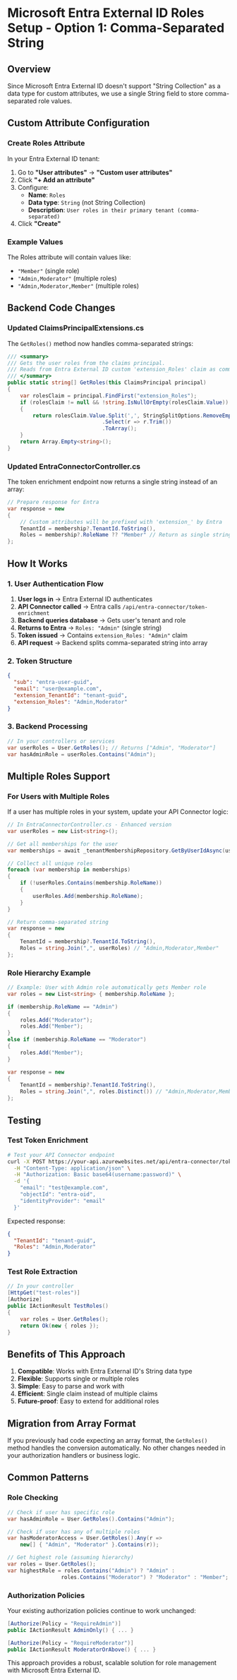 # Microsoft Entra External ID Roles Setup - Option 1: Comma-Separated String

## Overview

Since Microsoft Entra External ID doesn't support "String Collection" as a data type for custom attributes, we use a single String field to store comma-separated role values.

## Custom Attribute Configuration

### Create Roles Attribute

In your Entra External ID tenant:

1. Go to **"User attributes"** → **"Custom user attributes"**
2. Click **"+ Add an attribute"**
3. Configure:
   - **Name**: `Roles`
   - **Data type**: `String` (not String Collection)
   - **Description**: `User roles in their primary tenant (comma-separated)`
4. Click **"Create"**

### Example Values

The Roles attribute will contain values like:
- `"Member"` (single role)
- `"Admin,Moderator"` (multiple roles)
- `"Admin,Moderator,Member"` (multiple roles)

## Backend Code Changes

### Updated ClaimsPrincipalExtensions.cs

The `GetRoles()` method now handles comma-separated strings:

```csharp
/// <summary>
/// Gets the user roles from the claims principal.
/// Reads from Entra External ID custom 'extension_Roles' claim as comma-separated string.
/// </summary>
public static string[] GetRoles(this ClaimsPrincipal principal)
{
    var rolesClaim = principal.FindFirst("extension_Roles");
    if (rolesClaim != null && !string.IsNullOrEmpty(rolesClaim.Value))
    {
        return rolesClaim.Value.Split(',', StringSplitOptions.RemoveEmptyEntries)
                              .Select(r => r.Trim())
                              .ToArray();
    }
    return Array.Empty<string>();
}
```

### Updated EntraConnectorController.cs

The token enrichment endpoint now returns a single string instead of an array:

```csharp
// Prepare response for Entra
var response = new
{
    // Custom attributes will be prefixed with 'extension_' by Entra
    TenantId = membership?.TenantId.ToString(),
    Roles = membership?.RoleName ?? "Member" // Return as single string
};
```

## How It Works

### 1. User Authentication Flow

1. **User logs in** → Entra External ID authenticates
2. **API Connector called** → Entra calls `/api/entra-connector/token-enrichment`
3. **Backend queries database** → Gets user's tenant and role
4. **Returns to Entra** → `Roles: "Admin"` (single string)
5. **Token issued** → Contains `extension_Roles: "Admin"` claim
6. **API request** → Backend splits comma-separated string into array

### 2. Token Structure

```json
{
  "sub": "entra-user-guid",
  "email": "user@example.com",
  "extension_TenantId": "tenant-guid",
  "extension_Roles": "Admin,Moderator"
}
```

### 3. Backend Processing

```csharp
// In your controllers or services
var userRoles = User.GetRoles(); // Returns ["Admin", "Moderator"]
var hasAdminRole = userRoles.Contains("Admin");
```

## Multiple Roles Support

### For Users with Multiple Roles

If a user has multiple roles in your system, update your API Connector logic:

```csharp
// In EntraConnectorController.cs - Enhanced version
var userRoles = new List<string>();

// Get all memberships for the user
var memberships = await _tenantMembershipRepository.GetByUserIdAsync(user.Id);

// Collect all unique roles
foreach (var membership in memberships)
{
    if (!userRoles.Contains(membership.RoleName))
    {
        userRoles.Add(membership.RoleName);
    }
}

// Return comma-separated string
var response = new
{
    TenantId = membership?.TenantId.ToString(),
    Roles = string.Join(",", userRoles) // "Admin,Moderator,Member"
};
```

### Role Hierarchy Example

```csharp
// Example: User with Admin role automatically gets Member role
var roles = new List<string> { membership.RoleName };

if (membership.RoleName == "Admin")
{
    roles.Add("Moderator");
    roles.Add("Member");
}
else if (membership.RoleName == "Moderator")
{
    roles.Add("Member");
}

var response = new
{
    TenantId = membership?.TenantId.ToString(),
    Roles = string.Join(",", roles.Distinct()) // "Admin,Moderator,Member"
};
```

## Testing

### Test Token Enrichment

```bash
# Test your API Connector endpoint
curl -X POST https://your-api.azurewebsites.net/api/entra-connector/token-enrichment \
  -H "Content-Type: application/json" \
  -H "Authorization: Basic base64(username:password)" \
  -d '{
    "email": "test@example.com",
    "objectId": "entra-oid",
    "identityProvider": "email"
  }'
```

Expected response:
```json
{
  "TenantId": "tenant-guid",
  "Roles": "Admin,Moderator"
}
```

### Test Role Extraction

```csharp
// In your controller
[HttpGet("test-roles")]
[Authorize]
public IActionResult TestRoles()
{
    var roles = User.GetRoles();
    return Ok(new { roles });
}
```

## Benefits of This Approach

1. **Compatible**: Works with Entra External ID's String data type
2. **Flexible**: Supports single or multiple roles
3. **Simple**: Easy to parse and work with
4. **Efficient**: Single claim instead of multiple claims
5. **Future-proof**: Easy to extend for additional roles

## Migration from Array Format

If you previously had code expecting an array format, the `GetRoles()` method handles the conversion automatically. No other changes needed in your authorization handlers or business logic.

## Common Patterns

### Role Checking

```csharp
// Check if user has specific role
var hasAdminRole = User.GetRoles().Contains("Admin");

// Check if user has any of multiple roles
var hasModeratorAccess = User.GetRoles().Any(r => 
    new[] { "Admin", "Moderator" }.Contains(r));

// Get highest role (assuming hierarchy)
var roles = User.GetRoles();
var highestRole = roles.Contains("Admin") ? "Admin" :
                 roles.Contains("Moderator") ? "Moderator" : "Member";
```

### Authorization Policies

Your existing authorization policies continue to work unchanged:

```csharp
[Authorize(Policy = "RequireAdmin")]
public IActionResult AdminOnly() { ... }

[Authorize(Policy = "RequireModerator")]
public IActionResult ModeratorOrAbove() { ... }
```

This approach provides a robust, scalable solution for role management with Microsoft Entra External ID.
